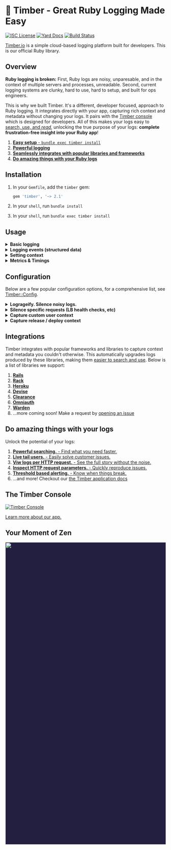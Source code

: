 # 🌲 Timber - Great Ruby Logging Made Easy

[![ISC License](https://img.shields.io/badge/license-ISC-ff69b4.svg)](LICENSE.md)
[![Yard Docs](http://img.shields.io/badge/yard-docs-blue.svg)](http://www.rubydoc.info/github/timberio/timber-ruby)
[![Build Status](https://travis-ci.org/timberio/timber-ruby.svg?branch=master)](https://travis-ci.org/timberio/timber-ruby)

[Timber.io](https://timber.io) is a simple cloud-based logging platform built for developers.
This is our official Ruby library.

## Overview

**Ruby logging is broken:** First, Ruby logs are noisy, unparesable, and in the context of multiple servers and processes, unreadable. Second, current logging systems are clunky, hard to use, hard to setup, and built for ops engineers.

This is why we built Timber. It's a different, developer focused, approach to Ruby logging. It integrates directly with your app, capturing rich context and metadata without changing your logs. It pairs with the [Timber console](#the-timber-console) which is designed for developers. All of this makes your logs easy to [search, use, and _read_](#do-amazing-things-with-your-logs), unlocking the true purpose of your logs: **complete frustration-free insight into your Ruby app**!

1. [**Easy setup** - `bundle exec timber install`](#installation)
2. [**Powerful logging**](#usage)
3. [**Seamlessly integrates with popular libraries and frameworks**](#integrations)
4. [**Do amazing things with your Ruby logs**](#do-amazing-things-with-your-logs)


## Installation

1. In your `Gemfile`, add the `timber` gem:

    ```ruby
    gem 'timber', '~> 2.1'
    ```

2. In your `shell`, run `bundle install`

3. In your `shell`, run `bundle exec timber install`


## Usage

<details><summary><strong>Basic logging</strong></summary><p>

Use the `Timber::Logger` just like you would `::Logger`:

```ruby
logger.debug("Debug message")
logger.info("Info message")
logger.warn("Warn message")
logger.error("Error message")
logger.fatal("Fatal message")
```

We encourage standard / traditional log messages for non-meaningful events. And because Timber
[augments](https://timber.io/docs/concepts/structuring-through-augmentation) your logs with
metadata, you don't have to worry about making every log structured!

---

</p></details>

<details><summary><strong>Logging events (structured data)</strong></summary><p>

Logging events allows you to log structured data without sacrificing readability or worrying about
structured data name or type conflicts. Keep in mind, Timber defines common events in the
[`Timber::Events`](http://www.rubydoc.info/github/timberio/timber-ruby/Timber/Events) namespace,
which are automatically logged for you through our [integrations](#integrations). You should not
have to maually log events defined there except in special circumstances.

### How to use it

```ruby
logger.warn "Payment rejected", payment_rejected: {customer_id: "abcd1234", amount: 100, reason: "Card expired"}
```

1. [Search it](https://timber.io/docs/app/console/searching) with queries like: `type:payment_rejected` or `payment_rejected.amount:>100`
2. [Alert on it](https://timber.io/docs/app/console/alerts) with threshold based alerts
3. [Graph & visualize it](https://timber.io/docs/app/console/graphing)
4. [View this event's data and context](https://timber.io/docs/app/console/view-metdata-and-context)
5. ...read more in our [docs](https://timber.io/docs/languages/ruby/usage/custom-events)

---

</p></details>

<details><summary><strong>Setting context</strong></summary><p>

Context is amazingly powerful, think of it like join data for your logs. It represents the
environment when the log was written, allowing you to relate logs so you can easily segment them.
It's how Timber is able to accomplish features like
[tailing users](https://timber.io/docs/app/console/tail-a-user) and
[tracing HTTP requests](https://timber.io/docs/app/console/trace-http-requests).
Keep in mind, Timber defines common contexts in the
[`Timber::Contexts`](http://www.rubydoc.info/github/timberio/timber-ruby/Timber/Contexts) namespace,
which are automatically set for you through our [integrations](#integrations). You should not
have to maually set these contexts except in special circumstances.

### How to use it

```ruby
logger.with_context(job: {id: 123}) do
  logger.info("Background job execution started")
  # ... code here
  logger.info("Background job execution completed")
end
```

1. [Search it](https://timber.io/docs/app/console/searching) with queries like: `job.id:123`
2. [View this context when viewing a log's metadata](https://timber.io/docs/app/console/view-metdata-and-context)
3. ...read more in our [docs](https://timber.io/docs/languages/ruby/usage/custom-context)

---

</p></details>

<details><summary><strong>Metrics & Timings</strong></summary><p>

Aggregates destroy details, events tell stories. With Timber, logging metrics and timings is simply
[logging an event](https://timber.io/docs/languages/ruby/usage/custom-events). Timber is based on
modern big-data principles and can aggregate inordinately large data sets in seconds. Logging
events (raw data as it exists), gives you the flexibility in the future to segment and aggregate
your data any way you see fit. This is superior to choosing specific paradigms before hand, when
you are unsure how you'll need to use your data in the future.

### How to use it

Below is a contrived example of timing a background job:

```ruby
timer = Timber::Timer.start
# ... code to time ...
logger.info("Processed background job", background_job: {time_ms: timer})
```

And of course, `time_ms` can also take a `Float` or `Fixnum`:

```ruby
logger.info("Processed background job", background_job: {time_ms: 45.6})
```

Lastly, metrics aren't limited to timings. You can capture any metric you want:

```ruby
logger.info("Credit card charged", credit_card_charge: {amount: 123.23})
```

1. [Search it](https://timber.io/docs/app/console/searching) with queries like: `background_job.time_ms:>500`
2. [Alert on it](https://timber.io/docs/app/console/alerts) with threshold based alerts
3. [View this log's metadata in the console](https://timber.io/docs/app/console/view-metdata-and-context)
4. ...read more in our [docs](https://timber.io/docs/languages/ruby/usage/metrics-and-timings)


</p></details>


## Configuration

Below are a few popular configuration options, for a comprehensive list, see
[Timber::Config](http://www.rubydoc.info/github/timberio/timber-ruby/Timber/Config).

<details><summary><strong>Logrageify. Silence noisy logs.</strong></summary><p>

Timber allows you to silence noisy logs that aren't of value to you, just like
[lograge](https://github.com/roidrage/lograge). As such, we've provided a convenience configuration
option for anyone transitioning from lograge.

### How to use it

```ruby
# config/initializers/timber.rb

config = Timber::Config.instance
config.logrageify!()
```

### How it works

It turns this:

```
Started GET "/" for 127.0.0.1 at 2012-03-10 14:28:14 +0100
Processing by HomeController#index as HTML
  Rendered text template within layouts/application (0.0ms)
  Rendered layouts/_assets.html.erb (2.0ms)
  Rendered layouts/_top.html.erb (2.6ms)
  Rendered layouts/_about.html.erb (0.3ms)
  Rendered layouts/_google_analytics.html.erb (0.4ms)
Completed 200 OK in 79ms (Views: 78.8ms | ActiveRecord: 0.0ms)
```

Into this:

```
Get "/" sent 200 OK in 79ms @metadata {...}
```

Internally this is equivalent to:

```ruby
# config/initializers/timber.rb

config = Timber::Config.instance
config.integrations.action_controller.silence = true
config.integrations.action_view.silence = true
config.integrations.active_record.silence = true
config.integrations.rack.http_events.collapse_into_single_event = true
```

### Pro-tip: Keep controller call logs (recommended)

Feel free to deviate and customize which logs you silence. We recommend a slight deviation
from lograge with the following settings:

```ruby
# config/initializers/timber.rb

config = Timber::Config.instance
config.integrations.action_view.silence = true
config.integrations.active_record.silence = true
config.integrations.rack.http_events.collapse_into_single_event = true
```

This does _not_ silence the controller call log event. This is because Timber captures the
parameters passed to the controller, which are generally valuable when debugging.

For a full list of integration settings, see
[Timber::Config::Integrations](http://www.rubydoc.info/github/timberio/timber-ruby/Timber/Config/Integrations)

---

</p></details>

<details><summary><strong>Silence specific requests (LB health checks, etc)</strong></summary><p>

Silencing noisy requests can be helpful for silencing load balance health checks, bot scanning,
or activity that generally is not meaningful to you.

### How to use it

The following will silence all `[GET] /_health` requests:

```ruby
# config/initializers/timber.rb

config = Timber::Config.instance
config.integrations.rack.http_events.silence_request = lambda do |rack_env, rack_request|
  rack_request.path == "/_health"
end
```

We require a block because it gives you complete control over how you want to silence requests.
The first parameter being the traditional Rack env hash, the second being a
[Rack Request](http://www.rubydoc.info/gems/rack/Rack/Request) object.

---

</p></details>

<details><summary><strong>Capture custom user context</strong></summary><p>

By default Timber automatically captures user context for most of the popular authentication
libraries (Devise, Omniauth, and Clearance). See
[Timber::Integrations::Rack::UserContext](http://www.rubydoc.info/github/timberio/timber-ruby/Timber/Integrations/Rack/UserContext)
for a complete list.

### How to use it

In cases where you Timber doesn't support your strategy, or you want to customize it further,
you can do so like:

```ruby
# config/initializers/timber.rb

config = Timber::Config.instance
config.integrations.rack.user_context.custom_user_hash = lambda do |rack_env|
  user = rack_env['warden'].user
  if user
    {
      id: user.id, # unique identifier for the user, can be an integer or string,
      name: user.name, # identifiable name for the user,
      email: user.email, # user's email address
    }
  else
    nil
  end
end
```

*All* of the user hash keys are optional, but you must provide at least one.

---

</p></details>

<details><summary><strong>Capture release / deploy context</strong></summary><p>

[Timber::Contexts::Release](http://www.rubydoc.info/github/timberio/timber-ruby/Timber/Contexts/Release)
tracks the current application release and version.

### How to use it

If you're on Heroku, simply enable the
[dyno metadata](https://devcenter.heroku.com/articles/dyno-metadata) feature. If you are not,
set the following environment variables and this context will be added automatically:

1. `RELEASE_COMMIT` - Ex: `2c3a0b24069af49b3de35b8e8c26765c1dba9ff0`
2. `RELEASE_CREATED_AT` - Ex: `2015-04-02T18:00:42Z`
3. `RELEASE_VERSION` - Ex: `v2.3.1`

All variables are optional, but at least one must be present.

---

</p></details>


## Integrations

Timber integrates with popular frameworks and libraries to capture context and metadata you
couldn't otherwise. This automatically upgrades logs produced by these libraries, making them
[easier to search and use](#do-amazing-things-with-your-logs). Below is a list of libraries we
support:

1. [**Rails**](https://timber.io/docs/languages/ruby/integrations/rails)
2. [**Rack**](https://timber.io/docs/languages/ruby/integrations/rack)
3. [**Heroku**](https://timber.io/docs/languages/ruby/integrations/heroku)
4. [**Devise**](https://timber.io/docs/languages/ruby/integrations/devise)
5. [**Clearance**](https://timber.io/docs/languages/ruby/integrations/clearnace)
6. [**Omniauth**](https://timber.io/docs/languages/ruby/integrations/omniauth)
7. [**Warden**](https://timber.io/docs/languages/ruby/integrations/devise)
8. ...more coming soon! Make a request by [opening an issue](https://github.com/timberio/timber-ruby/issues/new)


## Do amazing things with your logs

Unlock the potential of your logs:

1. [**Powerful searching.** - Find what you need faster.](https://timber.io/docs/app/console/searching)
2. [**Live tail users.** - Easily solve customer issues.](https://timber.io/docs/app/console/tail-a-user)
3. [**Viw logs per HTTP request.** - See the full story without the noise.](https://timber.io/docs/app/console/trace-http-requests)
4. [**Inspect HTTP request parameters.** - Quickly reproduce issues.](https://timber.io/docs/app/console/inspect-http-requests)
5. [**Threshold based alerting.** - Know when things break.](https://timber.io/docs/app/alerts)
6. ...and more! Checkout our [the Timber application docs](https://timber.io/docs/app)


## The Timber Console

[![Timber Console](http://files.timber.io/images/readme-interface7.gif)](https://timber.io/docs/app)

[Learn more about our app.](https://timber.io/docs/app)

## Your Moment of Zen

<p align="center" style="background: #221f40;">
<a href="https://timber.io"><img src="http://files.timber.io/images/readme-log-truth.png" height="947" /></a>
</p>
